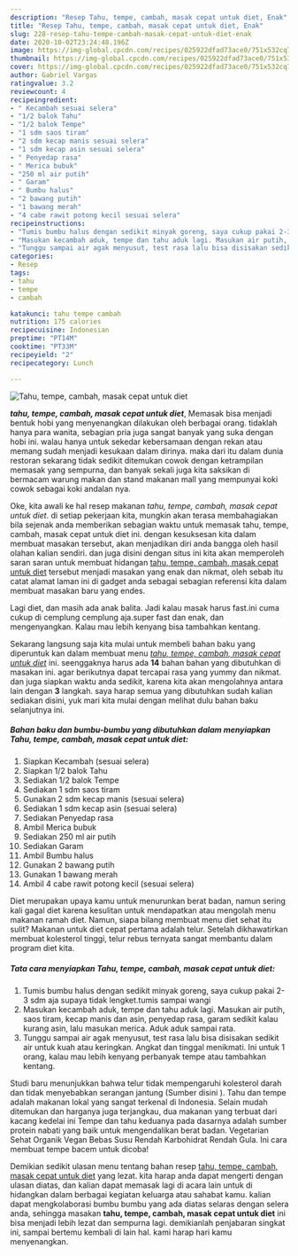 ```yaml
---
description: "Resep Tahu, tempe, cambah, masak cepat untuk diet, Enak"
title: "Resep Tahu, tempe, cambah, masak cepat untuk diet, Enak"
slug: 228-resep-tahu-tempe-cambah-masak-cepat-untuk-diet-enak
date: 2020-10-02T23:24:48.196Z
image: https://img-global.cpcdn.com/recipes/025922dfad73ace0/751x532cq70/tahu-tempe-cambah-masak-cepat-untuk-diet-foto-resep-utama.jpg
thumbnail: https://img-global.cpcdn.com/recipes/025922dfad73ace0/751x532cq70/tahu-tempe-cambah-masak-cepat-untuk-diet-foto-resep-utama.jpg
cover: https://img-global.cpcdn.com/recipes/025922dfad73ace0/751x532cq70/tahu-tempe-cambah-masak-cepat-untuk-diet-foto-resep-utama.jpg
author: Gabriel Vargas
ratingvalue: 3.2
reviewcount: 4
recipeingredient:
- " Kecambah sesuai selera"
- "1/2 balok Tahu"
- "1/2 balok Tempe"
- "1 sdm saos tiram"
- "2 sdm kecap manis sesuai selera"
- "1 sdm kecap asin sesuai selera"
- " Penyedap rasa"
- " Merica bubuk"
- "250 ml air putih"
- " Garam"
- " Bumbu halus"
- "2 bawang putih"
- "1 bawang merah"
- "4 cabe rawit potong kecil sesuai selera"
recipeinstructions:
- "Tumis bumbu halus dengan sedikit minyak goreng, saya cukup pakai 2-3 sdm aja supaya tidak lengket.tumis sampai wangi"
- "Masukan kecambah aduk, tempe dan tahu aduk lagi. Masukan air putih, saos tiram, kecap manis dan asin, penyedap rasa, garam sedikit kalau kurang asin, lalu masukan merica. Aduk aduk sampai rata."
- "Tunggu sampai air agak menyusut, test rasa lalu bisa disisakan sedikit air untuk kuah atau keringkan. Angkat dan tinggal menikmati. Ini untuk 1 orang, kalau mau lebih kenyang perbanyak tempe atau tambahkan kentang."
categories:
- Resep
tags:
- tahu
- tempe
- cambah

katakunci: tahu tempe cambah 
nutrition: 175 calories
recipecuisine: Indonesian
preptime: "PT14M"
cooktime: "PT33M"
recipeyield: "2"
recipecategory: Lunch

---
```



![Tahu, tempe, cambah, masak cepat untuk diet](https://img-global.cpcdn.com/recipes/025922dfad73ace0/751x532cq70/tahu-tempe-cambah-masak-cepat-untuk-diet-foto-resep-utama.jpg)

<b><i>tahu, tempe, cambah, masak cepat untuk diet</i></b>, Memasak bisa menjadi bentuk hobi yang menyenangkan dilakukan oleh berbagai orang. tidaklah hanya para wanita, sebagian pria juga sangat banyak yang suka dengan hobi ini. walau hanya untuk sekedar kebersamaan dengan rekan atau memang sudah menjadi kesukaan dalam dirinya. maka dari itu dalam dunia restoran sekarang tidak sedikit ditemukan cowok dengan ketrampilan memasak yang sempurna, dan banyak sekali juga kita saksikan di bermacam warung makan dan stand makanan mall yang mempunyai koki cowok sebagai koki andalan nya.

Oke, kita awali ke hal resep makanan <i>tahu, tempe, cambah, masak cepat untuk diet</i>. di setiap pekerjaan kita, mungkin akan terasa membahagiakan bila sejenak anda memberikan sebagian waktu untuk memasak tahu, tempe, cambah, masak cepat untuk diet ini. dengan kesuksesan kita dalam membuat masakan tersebut, akan menjadikan diri anda bangga oleh hasil olahan kalian sendiri. dan juga disini dengan situs ini kita akan memperoleh saran saran untuk membuat hidangan <u>tahu, tempe, cambah, masak cepat untuk diet</u> tersebut menjadi masakan yang enak dan nikmat, oleh sebab itu catat alamat laman ini di gadget anda sebagai sebagian referensi kita dalam membuat masakan baru yang endes.

Lagi diet, dan masih ada anak balita. Jadi kalau masak harus fast.ini cuma cukup di cemplung cemplung aja.super fast dan enak, dan mengenyangkan. Kalau mau lebih kenyang bisa tambahkan kentang.


Sekarang langsung saja kita mulai untuk membeli bahan baku yang diperuntuk kan dalam membuat menu <u><i>tahu, tempe, cambah, masak cepat untuk diet</i></u> ini. seenggaknya harus ada <b>14</b> bahan bahan yang dibutuhkan di masakan ini. agar berikutnya dapat tercapai rasa yang yummy dan nikmat. dan juga siapkan waktu anda sedikit, karena kita akan mengolahnya antara lain dengan <b>3</b> langkah. saya harap semua yang dibutuhkan sudah kalian sediakan disini, yuk mari kita mulai dengan melihat dulu bahan baku selanjutnya ini.

<!--inarticleads1-->

##### Bahan baku dan bumbu-bumbu yang dibutuhkan dalam menyiapkan Tahu, tempe, cambah, masak cepat untuk diet:

1. Siapkan  Kecambah (sesuai selera)
1. Siapkan 1/2 balok Tahu
1. Sediakan 1/2 balok Tempe
1. Sediakan 1 sdm saos tiram
1. Gunakan 2 sdm kecap manis (sesuai selera)
1. Sediakan 1 sdm kecap asin (sesuai selera)
1. Sediakan  Penyedap rasa
1. Ambil  Merica bubuk
1. Sediakan 250 ml air putih
1. Sediakan  Garam
1. Ambil  Bumbu halus
1. Gunakan 2 bawang putih
1. Gunakan 1 bawang merah
1. Ambil 4 cabe rawit potong kecil (sesuai selera)


Diet merupakan upaya kamu untuk menurunkan berat badan, namun sering kali gagal diet karena kesulitan untuk mendapatkan atau mengolah menu makanan ramah diet. Namun, siapa bilang membuat menu diet sehat itu sulit? Makanan untuk diet cepat pertama adalah telur. Setelah dikhawatirkan membuat kolesterol tinggi, telur rebus ternyata sangat membantu dalam program diet kita. 

<!--inarticleads2-->

##### Tata cara menyiapkan Tahu, tempe, cambah, masak cepat untuk diet:

1. Tumis bumbu halus dengan sedikit minyak goreng, saya cukup pakai 2-3 sdm aja supaya tidak lengket.tumis sampai wangi
1. Masukan kecambah aduk, tempe dan tahu aduk lagi. Masukan air putih, saos tiram, kecap manis dan asin, penyedap rasa, garam sedikit kalau kurang asin, lalu masukan merica. Aduk aduk sampai rata.
1. Tunggu sampai air agak menyusut, test rasa lalu bisa disisakan sedikit air untuk kuah atau keringkan. Angkat dan tinggal menikmati. Ini untuk 1 orang, kalau mau lebih kenyang perbanyak tempe atau tambahkan kentang.


Studi baru menunjukkan bahwa telur tidak mempengaruhi kolesterol darah dan tidak menyebabkan serangan jantung (Sumber disini ). Tahu dan tempe adalah makanan lokal yang sangat terkenal di Indonesia. Selain mudah ditemukan dan harganya juga terjangkau, dua makanan yang terbuat dari kacang kedelai ini Tempe dan tahu keduanya pada dasarnya adalah sumber protein nabati yang baik untuk mengendalikan berat badan. Vegetarian Sehat Organik Vegan Bebas Susu Rendah Karbohidrat Rendah Gula. Ini cara membuat tempe bacem untuk dicoba! 

Demikian sedikit ulasan menu tentang bahan resep <u>tahu, tempe, cambah, masak cepat untuk diet</u> yang lezat. kita harap anda dapat mengerti dengan ulasan diatas, dan kalian dapat memasak lagi di acara lain untuk di hidangkan dalam berbagai kegiatan keluarga atau sahabat kamu. kalian dapat mengkolaborasi bumbu bumbu yang ada diatas selaras dengan selera anda, sehingga masakan <b>tahu, tempe, cambah, masak cepat untuk diet</b> ini bisa menjadi lebih lezat dan sempurna lagi. demikianlah penjabaran singkat ini, sampai bertemu kembali di lain hal. kami harap hari kamu menyenangkan.
